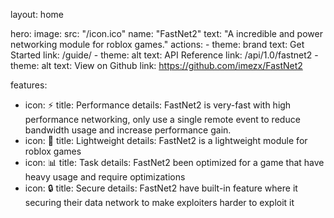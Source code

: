 layout: home

hero:
  image:
    src: "/icon.ico"
  name: "FastNet2"
  text: "A incredible and power networking module for roblox games."
  actions:
    - theme: brand
      text: Get Started
      link: /guide/
    - theme: alt
      text: API Reference
      link: /api/1.0/fastnet2
    - theme: alt
      text: View on Github
      link: https://github.com/imezx/FastNet2

features:
  - icon: ⚡
    title: Performance
    details: FastNet2 is very-fast with high performance networking, only use a single remote event to reduce bandwidth usage and increase performance gain.
  - icon: 🍃
    title: Lightweight
    details: FastNet2 is a lightweight module for roblox games
  - icon: 📊
    title: Task
    details: FastNet2 been optimized for a game that have heavy usage and require optimizations
  - icon: 🔒
    title: Secure
    details: FastNet2 have built-in feature where it securing their data network to make exploiters harder to exploit it


